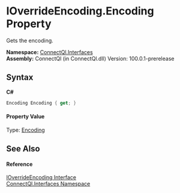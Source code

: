 # IOverrideEncoding.Encoding Property 
 

Gets the encoding.

**Namespace:**&nbsp;<a href="N_ConnectQl_Interfaces">ConnectQl.Interfaces</a><br />**Assembly:**&nbsp;ConnectQl (in ConnectQl.dll) Version: 100.0.1-prerelease

## Syntax

**C#**<br />
``` C#
Encoding Encoding { get; }
```


#### Property Value
Type: <a href="http://msdn2.microsoft.com/en-us/library/86hf4sb8" target="_blank">Encoding</a>

## See Also


#### Reference
<a href="T_ConnectQl_Interfaces_IOverrideEncoding">IOverrideEncoding Interface</a><br /><a href="N_ConnectQl_Interfaces">ConnectQl.Interfaces Namespace</a><br />